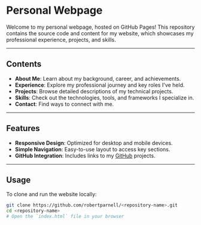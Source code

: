 ﻿# Personal Webpage

Welcome to my personal webpage, hosted on GitHub Pages! This repository contains the source code and content for my website, which showcases my professional experience, projects, and skills.

---

## Contents

- **About Me**: Learn about my background, career, and achievements.
- **Experience**: Explore my professional journey and key roles I've held.
- **Projects**: Browse detailed descriptions of my technical projects.
- **Skills**: Check out the technologies, tools, and frameworks I specialize in.
- **Contact**: Find ways to connect with me.

---

## Features

- **Responsive Design**: Optimized for desktop and mobile devices.
- **Simple Navigation**: Easy-to-use layout to access key sections.
- **GitHub Integration**: Includes links to my [GitHub](https://github.com/shanetrimbur) projects.

---

## Usage

To clone and run the website locally:

```bash
git clone https://github.com/robertparnell/<repository-name>.git
cd <repository-name>
# Open the `index.html` file in your browser
